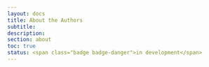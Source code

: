 ```yaml
---
layout: docs
title: About the Authors
subtitle:
description:
section: about
toc: true
status: <span class="badge badge-danger">in development</span>
---
```

